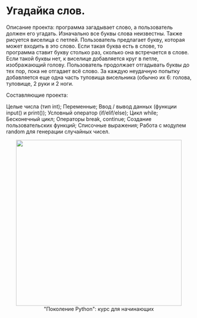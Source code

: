 <h1>
Угадайка слов.
 </h1>
 
Описание проекта: программа загадывает слово, а пользователь должен его угадать. Изначально все буквы слова неизвестны. Также рисуется виселица с петлей. Пользователь предлагает букву, которая может входить в это слово. Если такая буква есть в слове, то программа ставит букву столько раз, сколько она встречается в слове. Если такой буквы нет, к виселице добавляется круг в петле, изображающий голову. Пользователь продолжает отгадывать буквы до тех пор, пока не отгадает всё слово. За каждую неудачную попытку добавляется еще одна часть туловища висельника (обычно их 6: голова, туловище, 2 руки и 2 ноги.



Составляющие проекта:

Целые числа (тип int);
Переменные;
Ввод / вывод данных (функции input() и print());
Условный оператор (if/elif/else);
Цикл while;
Бесконечный цикл;
Операторы break, continue;
Создание пользовательских функций;
Списочные выражения;
Работа с модулем random для генерации случайных чисел.
</h1>
<div id="header" align="center">
  <img src='https://media4.giphy.com/media/qgQUggAC3Pfv687qPC/giphy.gif?cid=ecf05e474zlbi6s3k0zz7ac6ygvu47nc1606qv4zea5kpt8r&rid=giphy.gif&ct=g' width="450"/>
</div>


<div id="header" align="center">
"Поколение Python": курс для начинающих
</div> 
